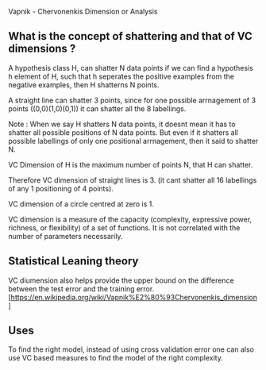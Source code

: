 Vapnik - Chervonenkis Dimension or Analysis

## What is the concept of shattering and that of VC dimensions ?

A hypothesis class H, can shatter N data points if we can find a hypothesis h element of H, such that h seperates the positive examples from the negative examples,
then H shatterns N points. 

A straight line can shatter 3 points, since for one possible arrnagement of 3 points ((0,0)(1,0)(0,1)) it can shatter all the 8 labellings. 

Note : When we say H shatters N data points, it doesnt mean it has to shatter all possible positions of N data points. But even if it shatters all possible labellings
of only one positional arrnagement, then it said to shatter N. 

VC Dimension of H is the maximum number of points N, that H can shatter. 

Therefore VC dimension of straight lines is 3. (it cant shatter all 16 labellings of any 1 positioning of 4 points). 

VC dimension of a circle centred at zero is 1. 

VC dimension is a measure of the capacity (complexity, expressive power, richness, or flexibility) of a set of functions. It is not correlated with the number 
of parameters necessarily. 


## Statistical Leaning theory

VC diumension also helps provide the upper bound on the difference between the test error and the training error. 
[https://en.wikipedia.org/wiki/Vapnik%E2%80%93Chervonenkis_dimension]

## Uses

To find the right model, instead of using cross validation error one can also use VC based measures to find the model of the right complexity. 

